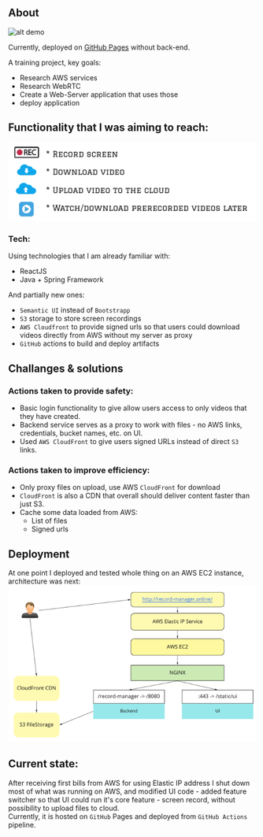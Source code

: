 ## About
![alt demo](files/demo.gif)

Currently, deployed on [GitHub Pages](https://league55.github.io/RTC-screen-record/) without back-end. 

A training project, key goals:
* Research AWS services
* Research WebRTC
* Create a Web-Server application that uses those
* deploy application

## Functionality that I was aiming to reach:
![alt functionality](files/functionality.png)

### Tech:
Using technologies that I am already familiar with:
* ReactJS
* Java + Spring Framework

And partially new ones:
* `Semantic UI` instead of `Bootstrapp`
* `S3` storage to store screen recordings
* `AWS Cloudfront` to provide signed urls so that users could download videos directly from AWS without my server as proxy
* `GitHub` actions to build and deploy artifacts


## Challanges & solutions
### Actions taken to provide safety:
* Basic login functionality to give allow users access to only videos that they have created.
* Backend service serves as a proxy to work with files - no AWS links, credentials, bucket names, etc. on UI.
* Used `AWS CloudFront` to give users signed URLs instead of direct `S3` links.

### Actions taken to improve efficiency:
* Only proxy files on upload, use AWS `CloudFront` for download
* `CloudFront` is also a CDN that overall should deliver content faster than just S3.
* Cache some data loaded from AWS:
    * List of files
    * Signed urls

## Deployment
At one point I deployed and tested whole thing on an AWS EC2 instance, architecture was next: 
![alt architecture](files/architecture.png)

 ## Current state:
After receiving first bills from AWS for using Elastic IP address I shut down most of what was running on AWS, 
and modified UI code - added feature switcher so that UI could run it's core feature - screen record, without possibility to upload files to cloud.    
Currently, it is hosted on `GitHub` Pages and deployed from `GitHub Actions` pipeline.

